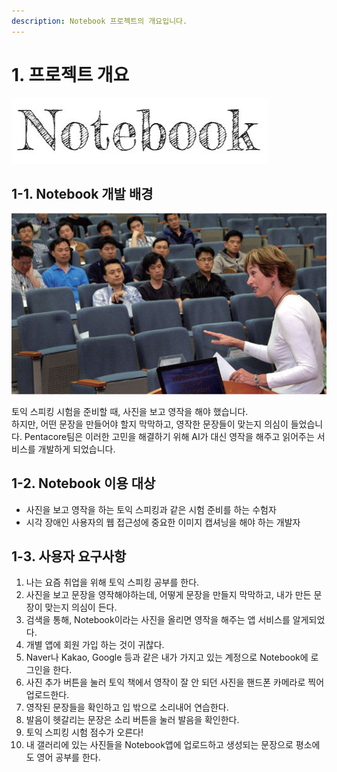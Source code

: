 ```yaml
---
description: Notebook 프로젝트의 개요입니다.
---
```


# 1. 프로젝트 개요

![](.gitbook/assets/notebook-logo.JPG)

## 1-1. Notebook 개발 배경

![&#xD1A0;&#xC775; &#xC2A4;&#xD53C;&#xD0B9; &#xC2DC;&#xD5D8;&#xC740; &#xB2E4;&#xC74C;&#xACFC; &#xAC19;&#xC740; &#xC0AC;&#xC9C4;&#xC744; &#xBCF4;&#xACE0;, 10 &#xBB38;&#xC7A5; &#xAC00;&#xB7C9;&#xC744; &#xC601;&#xC791;&#xC744; &#xD574;&#xC57C;&#xD55C;&#xB2E4;. ](.gitbook/assets/33a3cb893451ca3d508de7a8cea765ac.jpg)

토익 스피킹 시험을 준비할 때, 사진을 보고 영작을 해야 했습니다.  
하지만, 어떤 문장을 만들어야 할지 막막하고, 영작한 문장들이 맞는지 의심이 들었습니다.  Pentacore팀은 이러한 고민을 해결하기 위해 AI가 대신 영작을 해주고 읽어주는 서비스를 개발하게 되었습니다.

## 1-2. Notebook 이용 대상

* 사진을 보고 영작을 하는 토익 스피킹과 같은 시험 준비를 하는 수험자
* 시각 장애인 사용자의 웹 접근성에 중요한 이미지 캡셔닝을 해야 하는 개발자 

##  1-3. 사용자 요구사항

1. 나는 요즘 취업을 위해 토익 스피킹 공부를 한다.
2. 사진을 보고 문장을 영작해야하는데, 어떻게 문장을 만들지 막막하고, 내가 만든 문장이 맞는지 의심이 든다.
3. 검색을 통해, Notebook이라는 사진을 올리면 영작을 해주는 앱 서비스를 알게되었다.
4. 개별 앱에 회원 가입 하는 것이 귀찮다.
5. Naver나 Kakao, Google 등과 같은 내가 가지고 있는 계정으로 Notebook에 로그인을 한다.
6. 사진 추가 버튼을 눌러 토익 책에서 영작이 잘 안 되던 사진을 핸드폰 카메라로 찍어 업로드한다.
7. 영작된 문장들을 확인하고 입 밖으로 소리내어 연습한다.
8. 발음이 헷갈리는 문장은 소리 버튼을 눌러 발음을 확인한다.
9. 토익 스피킹 시험 점수가 오른다!
10. 내 갤러리에 있는 사진들을  Notebook앱에 업로드하고 생성되는 문장으로 평소에도 영어 공부를 한다.





